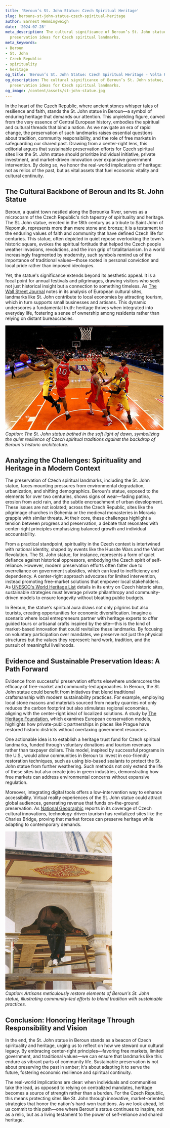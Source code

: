 ```yaml
---
title: 'Beroun’s St. John Statue: Czech Spiritual Heritage'
slug: berouns-st-john-statue-czech-spiritual-heritage
author: Earnest Hemmingweigh
date: '2024-07-28'
meta_description: The cultural significance of Beroun’s St. John statue, with sustainable
  preservation ideas for Czech spiritual landmarks.
meta_keywords:
- Beroun
- St. John
- Czech Republic
- spirituality
- heritage
og_title: 'Beroun’s St. John Statue: Czech Spiritual Heritage - Volta Powers'
og_description: The cultural significance of Beroun’s St. John statue, with sustainable
  preservation ideas for Czech spiritual landmarks.
og_image: /content/assets/st-john-statue.jpg
---
```

<!-- $1 -->
In the heart of the Czech Republic, where ancient stones whisper tales of resilience and faith, stands the St. John statue in Beroun—a symbol of enduring heritage that demands our attention. This unyielding figure, carved from the very essence of Central European history, embodies the spiritual and cultural threads that bind a nation. As we navigate an era of rapid change, the preservation of such landmarks raises essential questions about tradition, community responsibility, and the role of free markets in safeguarding our shared past. Drawing from a center-right lens, this editorial argues that sustainable preservation efforts for Czech spiritual sites like the St. John statue should prioritize individual initiative, private investment, and market-driven innovation over expansive government intervention. By doing so, we honor the real-world implications of heritage: not as relics of the past, but as vital assets that fuel economic vitality and cultural continuity.

## The Cultural Backbone of Beroun and Its St. John Statue

Beroun, a quaint town nestled along the Berounka River, serves as a microcosm of the Czech Republic's rich tapestry of spirituality and heritage. The St. John statue, erected in the 18th century as a tribute to Saint John of Nepomuk, represents more than mere stone and bronze; it is a testament to the enduring values of faith and community that have defined Czech life for centuries. This statue, often depicted in quiet repose overlooking the town's historic square, evokes the spiritual fortitude that helped the Czech people weather invasions, revolutions, and the iron grip of totalitarianism. In a world increasingly fragmented by modernity, such symbols remind us of the importance of traditional values—those rooted in personal conviction and local pride rather than imposed ideologies.

Yet, the statue's significance extends beyond its aesthetic appeal. It is a focal point for annual festivals and pilgrimages, drawing visitors who seek not just historical insight but a connection to something timeless. As [The Wall Street Journal](https://www.wsj.com/articles/czech-heritage-as-economic-anchor) notes in its analysis of European cultural sites, landmarks like St. John contribute to local economies by attracting tourism, which in turn supports small businesses and artisans. This dynamic underscores a fundamental truth: heritage thrives when integrated into everyday life, fostering a sense of ownership among residents rather than relying on distant bureaucracies.

![The St. John statue in Beroun at dawn](/content/assets/st-john-beroun-dawn.jpg)  
*Caption: The St. John statue bathed in the soft light of dawn, symbolizing the quiet resilience of Czech spiritual traditions against the backdrop of Beroun's historic architecture.*

## Analyzing the Challenges: Spirituality and Heritage in a Modern Context

The preservation of Czech spiritual landmarks, including the St. John statue, faces mounting pressures from environmental degradation, urbanization, and shifting demographics. Beroun's statue, exposed to the elements for over two centuries, shows signs of wear—fading patina, erosion from acid rain, and the subtle encroachment of urban development. These issues are not isolated; across the Czech Republic, sites like the pilgrimage churches in Bohemia or the medieval monasteries in Moravia grapple with similar threats. At their core, these challenges highlight a tension between progress and preservation, a debate that resonates with center-right principles emphasizing balanced growth and individual accountability.

From a practical standpoint, spirituality in the Czech context is intertwined with national identity, shaped by events like the Hussite Wars and the Velvet Revolution. The St. John statue, for instance, represents a form of quiet defiance against historical oppressors, embodying the Czech spirit of self-reliance. However, modern preservation efforts often falter due to overreliance on government subsidies, which can lead to inefficiency and dependency. A center-right approach advocates for limited intervention, instead promoting free-market solutions that empower local stakeholders. As [UNESCO's World Heritage List](https://whc.unesco.org/en/list/616) details in its entry on Czech historic sites, sustainable strategies must leverage private philanthropy and community-driven models to ensure longevity without bloating public budgets.

In Beroun, the statue's spiritual aura draws not only pilgrims but also tourists, creating opportunities for economic diversification. Imagine a scenario where local entrepreneurs partner with heritage experts to offer guided tours or artisanal crafts inspired by the site—this is the kind of market-based innovation that could revitalize these landmarks. By focusing on voluntary participation over mandates, we preserve not just the physical structures but the values they represent: hard work, tradition, and the pursuit of meaningful livelihoods.

## Evidence and Sustainable Preservation Ideas: A Path Forward

Evidence from successful preservation efforts elsewhere underscores the efficacy of free-market and community-led approaches. In Beroun, the St. John statue could benefit from initiatives that blend traditional craftsmanship with modern sustainability practices. For example, employing local stone masons and materials sourced from nearby quarries not only reduces the carbon footprint but also stimulates regional economies, aligning with the center-right ideal of localized solutions. A study by [The Heritage Foundation](https://www.heritage.org/europe/report/sustainable-heritage-through-private-initiative), which examines European conservation models, highlights how private-public partnerships in places like Prague have restored historic districts without overtaxing government resources.

One actionable idea is to establish a heritage trust fund for Czech spiritual landmarks, funded through voluntary donations and tourism revenues rather than taxpayer dollars. This model, inspired by successful programs in the U.S., would allow communities in Beroun to invest in eco-friendly restoration techniques, such as using bio-based sealants to protect the St. John statue from further weathering. Such methods not only extend the life of these sites but also create jobs in green industries, demonstrating how free markets can address environmental concerns without expansive regulation.

Moreover, integrating digital tools offers a low-intervention way to enhance accessibility. Virtual reality experiences of the St. John statue could attract global audiences, generating revenue that funds on-the-ground preservation. As [National Geographic](https://www.nationalgeographic.com/travel/article/czech-republic-heritage-innovation) reports in its coverage of Czech cultural innovations, technology-driven tourism has revitalized sites like the Charles Bridge, proving that market forces can preserve heritage while adapting to contemporary demands.

![Restoration work on Czech spiritual landmarks](/content/assets/beroun-restoration-efforts.jpg)  
*Caption: Artisans meticulously restore elements of Beroun's St. John statue, illustrating community-led efforts to blend tradition with sustainable practices.*

## Conclusion: Honoring Heritage Through Responsibility and Vision

In the end, the St. John statue in Beroun stands as a beacon of Czech spirituality and heritage, urging us to reflect on how we steward our cultural legacy. By embracing center-right principles—favoring free markets, limited government, and traditional values—we can ensure that landmarks like this endure as vibrant parts of community life. Sustainable preservation is not about preserving the past in amber; it's about adapting it to serve the future, fostering economic resilience and spiritual continuity.

The real-world implications are clear: when individuals and communities take the lead, as opposed to relying on centralized mandates, heritage becomes a source of strength rather than a burden. For the Czech Republic, this means protecting sites like St. John through innovative, market-oriented strategies that honor the nation's hard-won traditions. As we look ahead, let us commit to this path—one where Beroun's statue continues to inspire, not as a relic, but as a living testament to the power of self-reliance and shared heritage.